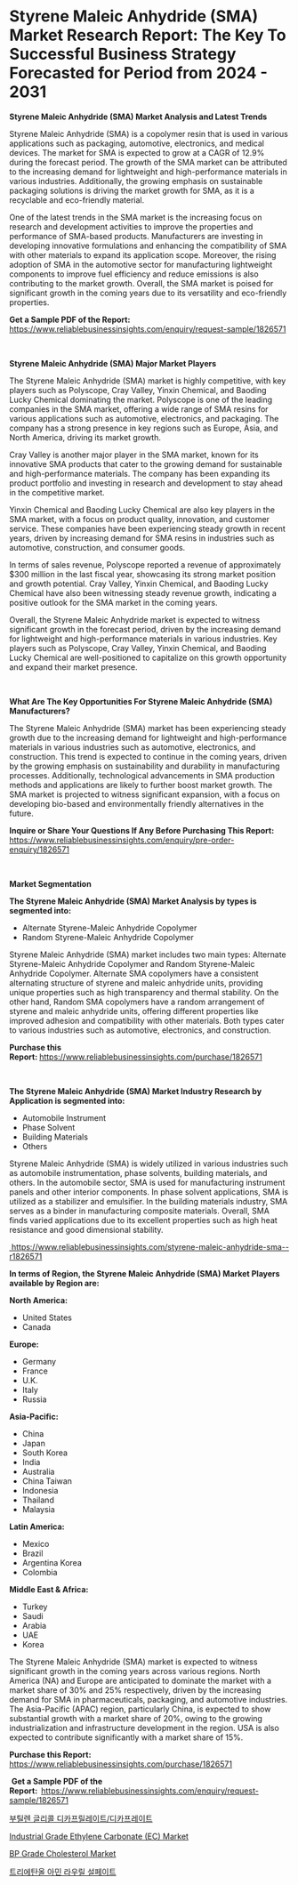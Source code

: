 <p><h1>Styrene Maleic Anhydride (SMA) Market Research Report: The Key To Successful Business Strategy Forecasted for Period from 2024 - 2031</h1></p><p><strong>Styrene Maleic Anhydride (SMA) Market Analysis and Latest Trends</strong></p>
<p><p>Styrene Maleic Anhydride (SMA) is a copolymer resin that is used in various applications such as packaging, automotive, electronics, and medical devices. The market for SMA is expected to grow at a CAGR of 12.9% during the forecast period. The growth of the SMA market can be attributed to the increasing demand for lightweight and high-performance materials in various industries. Additionally, the growing emphasis on sustainable packaging solutions is driving the market growth for SMA, as it is a recyclable and eco-friendly material.</p><p>One of the latest trends in the SMA market is the increasing focus on research and development activities to improve the properties and performance of SMA-based products. Manufacturers are investing in developing innovative formulations and enhancing the compatibility of SMA with other materials to expand its application scope. Moreover, the rising adoption of SMA in the automotive sector for manufacturing lightweight components to improve fuel efficiency and reduce emissions is also contributing to the market growth. Overall, the SMA market is poised for significant growth in the coming years due to its versatility and eco-friendly properties.</p></p>
<p><strong>Get a Sample PDF of the Report:&nbsp;</strong> <a href="https://www.reliablebusinessinsights.com/enquiry/request-sample/1826571">https://www.reliablebusinessinsights.com/enquiry/request-sample/1826571</a></p>
<p>&nbsp;</p>
<p><strong>Styrene Maleic Anhydride (SMA) Major Market Players</strong></p>
<p><p>The Styrene Maleic Anhydride (SMA) market is highly competitive, with key players such as Polyscope, Cray Valley, Yinxin Chemical, and Baoding Lucky Chemical dominating the market. Polyscope is one of the leading companies in the SMA market, offering a wide range of SMA resins for various applications such as automotive, electronics, and packaging. The company has a strong presence in key regions such as Europe, Asia, and North America, driving its market growth.</p><p>Cray Valley is another major player in the SMA market, known for its innovative SMA products that cater to the growing demand for sustainable and high-performance materials. The company has been expanding its product portfolio and investing in research and development to stay ahead in the competitive market.</p><p>Yinxin Chemical and Baoding Lucky Chemical are also key players in the SMA market, with a focus on product quality, innovation, and customer service. These companies have been experiencing steady growth in recent years, driven by increasing demand for SMA resins in industries such as automotive, construction, and consumer goods.</p><p>In terms of sales revenue, Polyscope reported a revenue of approximately $300 million in the last fiscal year, showcasing its strong market position and growth potential. Cray Valley, Yinxin Chemical, and Baoding Lucky Chemical have also been witnessing steady revenue growth, indicating a positive outlook for the SMA market in the coming years.</p><p>Overall, the Styrene Maleic Anhydride market is expected to witness significant growth in the forecast period, driven by the increasing demand for lightweight and high-performance materials in various industries. Key players such as Polyscope, Cray Valley, Yinxin Chemical, and Baoding Lucky Chemical are well-positioned to capitalize on this growth opportunity and expand their market presence.</p></p>
<p>&nbsp;</p>
<p><strong>What Are The Key Opportunities For Styrene Maleic Anhydride (SMA) Manufacturers?</strong></p>
<p><p>The Styrene Maleic Anhydride (SMA) market has been experiencing steady growth due to the increasing demand for lightweight and high-performance materials in various industries such as automotive, electronics, and construction. This trend is expected to continue in the coming years, driven by the growing emphasis on sustainability and durability in manufacturing processes. Additionally, technological advancements in SMA production methods and applications are likely to further boost market growth. The SMA market is projected to witness significant expansion, with a focus on developing bio-based and environmentally friendly alternatives in the future.</p></p>
<p><strong>Inquire or Share Your Questions If Any Before Purchasing This Report:</strong> <a href="https://www.reliablebusinessinsights.com/enquiry/pre-order-enquiry/1826571">https://www.reliablebusinessinsights.com/enquiry/pre-order-enquiry/1826571</a></p>
<p>&nbsp;</p>
<p><strong>Market Segmentation</strong></p>
<p><strong>The Styrene Maleic Anhydride (SMA) Market Analysis by types is segmented into:</strong></p>
<p><ul><li>Alternate Styrene-Maleic Anhydride Copolymer</li><li>Random Styrene-Maleic Anhydride Copolymer</li></ul></p>
<p><p>Styrene Maleic Anhydride (SMA) market includes two main types: Alternate Styrene-Maleic Anhydride Copolymer and Random Styrene-Maleic Anhydride Copolymer. Alternate SMA copolymers have a consistent alternating structure of styrene and maleic anhydride units, providing unique properties such as high transparency and thermal stability. On the other hand, Random SMA copolymers have a random arrangement of styrene and maleic anhydride units, offering different properties like improved adhesion and compatibility with other materials. Both types cater to various industries such as automotive, electronics, and construction.</p></p>
<p><strong>Purchase this Report:&nbsp;</strong><a href="https://www.reliablebusinessinsights.com/purchase/1826571">https://www.reliablebusinessinsights.com/purchase/1826571</a></p>
<p>&nbsp;</p>
<p><strong>The Styrene Maleic Anhydride (SMA) Market Industry Research by Application is segmented into:</strong></p>
<p><ul><li>Automobile Instrument</li><li>Phase Solvent</li><li>Building Materials</li><li>Others</li></ul></p>
<p><p>Styrene Maleic Anhydride (SMA) is widely utilized in various industries such as automobile instrumentation, phase solvents, building materials, and others. In the automobile sector, SMA is used for manufacturing instrument panels and other interior components. In phase solvent applications, SMA is utilized as a stabilizer and emulsifier. In the building materials industry, SMA serves as a binder in manufacturing composite materials. Overall, SMA finds varied applications due to its excellent properties such as high heat resistance and good dimensional stability.</p></p>
<p><a href="https://www.reliablebusinessinsights.com/styrene-maleic-anhydride-sma--r1826571">&nbsp;https://www.reliablebusinessinsights.com/styrene-maleic-anhydride-sma--r1826571</a></p>
<p><strong>In terms of Region, the Styrene Maleic Anhydride (SMA) Market Players available by Region are:</strong></p>
<p>
    <p> <strong> North America: </strong>
        <ul>
            <li>United States</li>
            <li>Canada</li>
        </ul>
        </p> 
    <p> <strong> Europe: </strong>
        <ul>
            <li>Germany</li>
            <li>France</li>
            <li>U.K.</li>
            <li>Italy</li>
            <li>Russia</li>
        </ul>
        </p> 
    <p> <strong> Asia-Pacific: </strong>
        <ul>
            <li>China</li>
            <li>Japan</li>
            <li>South Korea</li>
            <li>India</li>
            <li>Australia</li>
            <li>China Taiwan</li>
            <li>Indonesia</li>
            <li>Thailand</li>
            <li>Malaysia</li>
        </ul>
        </p> 
    <p> <strong> Latin America: </strong>
        <ul>
            <li>Mexico</li>
            <li>Brazil</li>
            <li>Argentina Korea</li>
            <li>Colombia</li>
        </ul>
        </p> 
    <p> <strong> Middle East & Africa: </strong>
        <ul>
            <li>Turkey</li>
            <li>Saudi</li>
            <li>Arabia</li>
            <li>UAE</li>
            <li>Korea</li>
        </ul>
    </p>
    </p>
<p><p>The Styrene Maleic Anhydride (SMA) market is expected to witness significant growth in the coming years across various regions. North America (NA) and Europe are anticipated to dominate the market with a market share of 30% and 25% respectively, driven by the increasing demand for SMA in pharmaceuticals, packaging, and automotive industries. The Asia-Pacific (APAC) region, particularly China, is expected to show substantial growth with a market share of 20%, owing to the growing industrialization and infrastructure development in the region. USA is also expected to contribute significantly with a market share of 15%.</p></p>
<p><strong>Purchase this Report: </strong><a href="https://www.reliablebusinessinsights.com/purchase/1826571">https://www.reliablebusinessinsights.com/purchase/1826571</a></p>
<p>&nbsp;<strong>Get a Sample PDF of the Report:&nbsp;&nbsp;</strong><a href="https://www.reliablebusinessinsights.com/enquiry/request-sample/1826571">https://www.reliablebusinessinsights.com/enquiry/request-sample/1826571</a></p>
<p><strong></strong></p>
<p><p><a href="https://github.com/jimahmed0511/Market-Research-Report-List-1/blob/main/2663701143614.md">부틸렌 글리콜 디카프릴레이트/디카프레이트</a></p><p><a href="https://github.com/kpvmspce33/Market-Research-Report-List-1/blob/main/industrial-grade-ethylene-carbonate-ec-market.md">Industrial Grade Ethylene Carbonate (EC) Market</a></p><p><a href="https://github.com/goodweq44/Market-Research-Report-List-1/blob/main/bp-grade-cholesterol-market.md">BP Grade Cholesterol Market</a></p><p><a href="https://github.com/rustymarie2024/Market-Research-Report-List-1/blob/main/5418956143613.md">트리에탄올 아민 라우릴 설페이트</a></p></p>